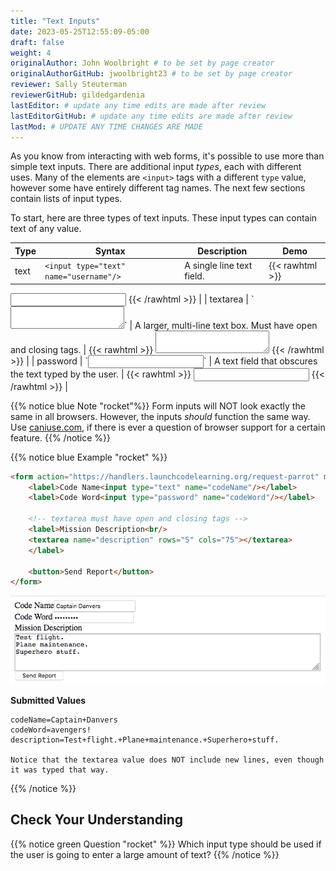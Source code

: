 ```yaml
---
title: "Text Inputs"
date: 2023-05-25T12:55:09-05:00
draft: false
weight: 4
originalAuthor: John Woolbright # to be set by page creator
originalAuthorGitHub: jwoolbright23 # to be set by page creator
reviewer: Sally Steuterman 
reviewerGitHub: gildedgardenia 
lastEditor: # update any time edits are made after review
lastEditorGitHub: # update any time edits are made after review
lastMod: # UPDATE ANY TIME CHANGES ARE MADE
---
```


As you know from interacting with web forms, it's possible to use more than simple text
inputs. There are additional input *types*, each with different uses. Many of
the elements are `<input>` tags with a different `type` value, however some have
entirely different tag names. The next few sections contain lists of input types.

To start, here are three types of text inputs. These input types can contain text of any value.

| Type     | Syntax | Description | Demo |
|----------|--------|-------------|------|
| text     | `<input type="text" name="username"/>` | A single line text field. | {{< rawhtml >}}
<input type="text" name="username"/>
{{< /rawhtml >}} |
| textarea | `<textarea name="missionDescription"></textarea>` | A larger, multi-line text box. Must have open and closing tags. | {{< rawhtml >}}
<textarea name="missionDescription"></textarea>
{{< /rawhtml >}} |
| password | `<input type="password" name="passCode"/>`  | A text field that obscures the text typed by the user. | {{< rawhtml >}}
<input type="password" name="passCode"/>
{{< /rawhtml >}} |

{{% notice blue Note "rocket"%}}
Form inputs will NOT look exactly the same in all browsers.
However, the inputs *should* function the same way. Use [caniuse.com](https://caniuse.com),
if there is ever a question of browser support for a certain feature.
{{% /notice %}}

{{% notice blue Example "rocket" %}}
```html
<form action="https://handlers.launchcodelearning.org/request-parrot" method="post">
    <label>Code Name<input type="text" name="codeName"/></label>
    <label>Code Word<input type="password" name="codeWord"/></label>

    <!-- textarea must have open and closing tags -->
    <label>Mission Description<br/>
    <textarea name="description" rows="5" cols="75"></textarea>
    </label>

    <button>Send Report</button>
</form>
```

![Form with Code Name, COde WOrd, and Description field. All fields have values.](pictures/basic-inputs-example.png?classes=border)

**Submitted Values**

```console
codeName=Captain+Danvers
codeWord=avengers!
description=Test+flight.+Plane+maintenance.+Superhero+stuff.

Notice that the textarea value does NOT include new lines, even though it was typed that way.
```
{{% /notice %}}

## Check Your Understanding

{{% notice green Question "rocket" %}}
Which input type should be used if the user is going to enter a large amount of text?
{{% /notice %}}